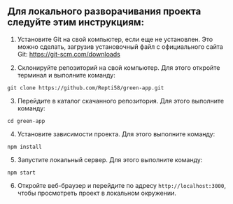 ## Для локального разворачивания проекта следуйте этим инструкциям:

1. Установите Git на свой компьютер, если еще не установлен. Это можно сделать, загрузив установочный файл с официального сайта Git: https://git-scm.com/downloads

2. Склонируйте репозиторий на свой компьютер. Для этого откройте терминал и выполните команду:

`git clone https://github.com/Repti58/green-app.git`

3. Перейдите в каталог скачанного репозитория. Для этого выполните команду:

`cd green-app`

4. Установите зависимости проекта. Для этого выполните команду:

`npm install`

5. Запустите локальный сервер. Для этого выполните команду:

`npm start`

6. Откройте веб-браузер и перейдите по адресу `http://localhost:3000`, чтобы просмотреть проект в локальном окружении.



